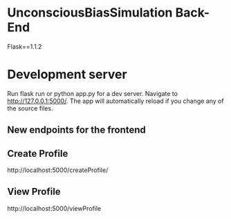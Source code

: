 # UnconsciousBiasSimulation Back-End

Flask==1.1.2

# Development server

Run flask run or python app.py for a dev server. Navigate to http://127.0.0.1:5000/. The app will automatically reload if you change any of the source files.

## New endpoints for the frontend

## Create Profile

http://localhost:5000/createProfile/<email>

## View Profile

http://localhost:5000/viewProfile

